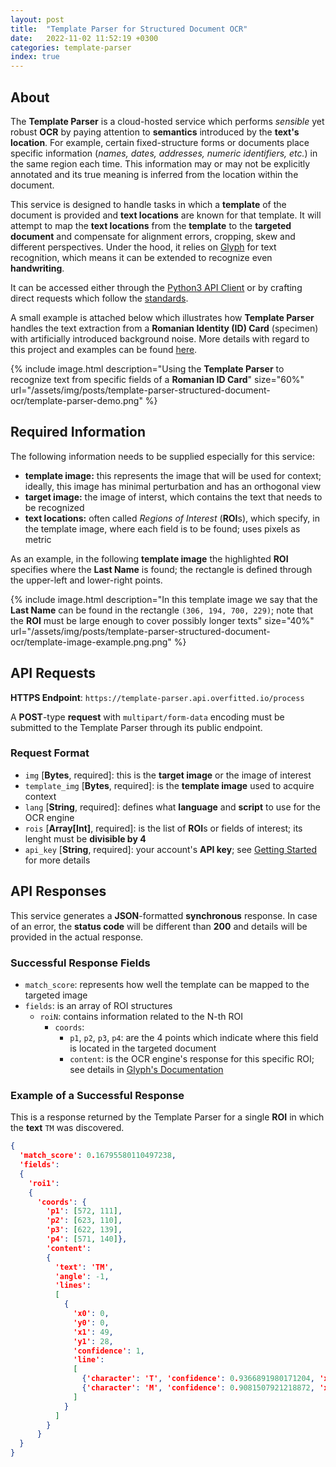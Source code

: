 ```yaml
---
layout: post
title:  "Template Parser for Structured Document OCR"
date:   2022-11-02 11:52:19 +0300
categories: template-parser
index: true
---
```


## About

The **Template Parser** is a cloud-hosted service which performs *sensible* yet robust **OCR** by paying attention to **semantics** introduced by the **text's location**. For example, certain fixed-structure forms or documents place specific information (*names, dates, addresses, numeric identifiers, etc.*) in the same region each time. This information may or may not be explicitly annotated and its true meaning is inferred from the location within the document. 

This service is designed to handle tasks in which a **template** of the document is provided and **text locations** are known for that template. It will attempt to map the **text locations** from the **template** to the **targeted document** and compensate for alignment errors, cropping, skew and different perspectives. Under the hood, it relies on [Glyph](/ocr/glyph-ocr-engine) for text recognition, which means it can be extended to recognize even **handwriting**.

It can be accessed either through the [Python3 API Client](https://github.com/overfitted-io/python-api-client) or by crafting direct requests which follow the [standards](#api-requests).

A small example is attached below which illustrates how **Template Parser** handles the text extraction from a **Romanian Identity (ID) Card** (specimen) with artificially introduced background noise. More details with regard to this project and examples can be found [here](/template-parser/text-extraction-romanian-id-cards-ocr).

{% include image.html
            description="Using the **Template Parser** to recognize text from specific fields of a **Romanian ID Card**"
            size="60%"
            url="/assets/img/posts/template-parser-structured-document-ocr/template-parser-demo.png" %}

## Required Information

The following information needs to be supplied especially for this service:
* **template image:** this represents the image that will be used for context; ideally, this image has minimal perturbation and has an orthogonal view
* **target image:** the image of interst, which contains the text that needs to be recognized
* **text locations:** often called *Regions of Interest* (**ROI**s), which specify, in the template image, where each field is to be found; uses pixels as metric

As an example, in the following **template image** the highlighted **ROI** specifies where the **Last Name** is found; the rectangle is defined through the upper-left and lower-right points.

{% include image.html
            description="In this template image we say that the **Last Name** can be found in the rectangle `(306, 194, 700, 229)`; note that the **ROI** must be large enough to cover possibly longer texts"
            size="40%"
            url="/assets/img/posts/template-parser-structured-document-ocr/template-image-example.png.png" %}

## API Requests

**HTTPS Endpoint**: `https://template-parser.api.overfitted.io/process`

A **POST**-type **request** with `multipart/form-data` encoding must be submitted to the Template Parser through its public endpoint. 

### Request Format

* `img` [**Bytes**, required]: this is the **target image** or the image of interest
* `template_img` [**Bytes**, required]: is the **template image** used to acquire context
* `lang` [**String**, required]: defines what **language** and **script** to use for the OCR engine
* `rois` [**Array[Int]**, required]: is the list of **ROI**s or fields of interest; its lenght must be **divisible by 4** 
* `api_key` [**String**, required]: your account's **API key**; see [Getting Started](/getting-started) for more details

## API Responses

This service generates a **JSON**-formatted **synchronous** response. In case of an error, the **status code** will be different than **200** and details will be provided in the actual response.

### Successful Response Fields

* `match_score`: represents how well the template can be mapped to the targeted image 
* `fields`: is an array of ROI structures
  * `roiN`: contains information related to the N-th ROI 
    * `coords`: 
      * `p1`, `p2`, `p3`, `p4`: are the 4 points which indicate where this field is located in the targeted document 
      * `content`: is the OCR engine's response for this specific ROI; see details in [Glyph's Documentation](/ocr/glyph-ocr-engine#successful-response-fields) 

### Example of a Successful Response

This is a response returned by the Template Parser for a single **ROI** in which the **text** `TM` was discovered.

```JSON
{
  'match_score': 0.16795580110497238, 
  'fields': 
  {
    'roi1': 
    {
      'coords': {
        'p1': [572, 111], 
        'p2': [623, 110], 
        'p3': [622, 139], 
        'p4': [571, 140]}, 
        'content': 
        {
          'text': 'TM', 
          'angle': -1, 
          'lines': 
          [
            {
              'x0': 0, 
              'y0': 0, 
              'x1': 49, 
              'y1': 28, 
              'confidence': 1, 
              'line': 
              [
                {'character': 'T', 'confidence': 0.9366891980171204, 'x0': 13, 'x1': 16}, 
                {'character': 'M', 'confidence': 0.9081507921218872, 'x0': 25, 'x1': 27}
              ]
            }
          ]
        }
      }
  }
}
```